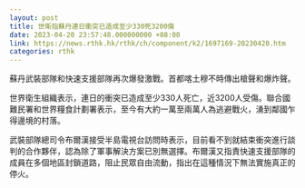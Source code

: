 ```yaml
---
layout: post
title: 世衛指蘇丹連日衝突已造成至少330死3200傷
date: 2023-04-20 23:57:48.000000000 +08:00
link: https://news.rthk.hk/rthk/ch/component/k2/1697169-20230420.htm
categories: rthk
---
```


蘇丹武裝部隊和快速支援部隊再次爆發激戰。首都喀土穆不時傳出槍聲和爆炸聲。

世界衛生組織表示，連日的衝突已造成至少330人死亡，近3200人受傷。聯合國難民署和世界糧食計劃署表示，至今有大約一萬至兩萬人為逃避戰火，湧到鄰國乍得邊境的村落。

武裝部隊總司令布爾漢接受半島電視台訪問時表示，目前看不到就結束衝突進行談判的合作夥伴，認為除了軍事解決方案已別無選擇。布爾漢又指責快速支援部隊的成員在多個地區封鎖道路，阻止民眾自由流動，指出在這種情況下無法實施真正的停火。
